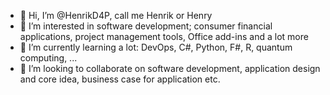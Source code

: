- 👋 Hi, I’m @HenrikD4P, call me Henrik or Henry
- 👀 I’m interested in software development; consumer financial applications, project management tools, Office add-ins and a lot more
- 🌱 I’m currently learning a lot: DevOps, C#, Python, F#, R, quantum computing, ...
- 💞️ I’m looking to collaborate on software development, application design and core idea, business case for application etc.

<!---
HenrikD4P/HenrikD4P is a ✨ special ✨ repository because its `README.md` (this file) appears on your GitHub profile.
You can click the Preview link to take a look at your changes.
--->
